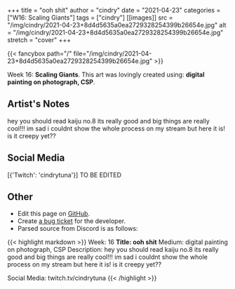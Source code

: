 +++
title =       "ooh shit"
author =      "cindry"
date =        "2021-04-23"
categories =  ["W16: Scaling Giants"]
tags =        ["cindry"]
[[images]]
                      src = "/img/cindry/2021-04-23+8d4d5635a0ea2729328254399b26654e.jpg"
                      alt = "/img/cindry/2021-04-23+8d4d5635a0ea2729328254399b26654e.jpg"
                      stretch = "cover"
+++


{{< fancybox path="/" file="/img/cindry/2021-04-23+8d4d5635a0ea2729328254399b26654e.jpg" >}}


Week 16: **Scaling Giants**. This art was lovingly created using: **digital painting on photograph, CSP**.

## Artist's Notes

hey you should read kaiju no.8 its really good and big things are really cool!!! im sad i couldnt show the whole process on my stream but here it is! is it creepy yet??

## Social Media

[{'Twitch': 'cindrytuna'}] TO BE EDITED

## Other

- Edit this page on [GitHub](https://github.com/teaminkling/web-refresh/edit/main/blog/content/blog/cindry-week-16-8ba4.md).
- Create [a bug ticket](https://github.com/teaminkling/web-refresh/issues/new?assignees=&labels=bug&template=problem-report.md&title=) for the developer.
- Parsed source from Discord is as follows:

{{< highlight markdown >}}
Week: 16
**Title:  ooh shit**
Medium: digital painting on photograph, CSP
Description:
hey you should read kaiju no.8 its really good and big things are really cool!!! im sad i couldnt show the whole process on my stream but here it is! is it creepy yet??

Social Media:
twitch.tv/cindrytuna
{{< /highlight >}}